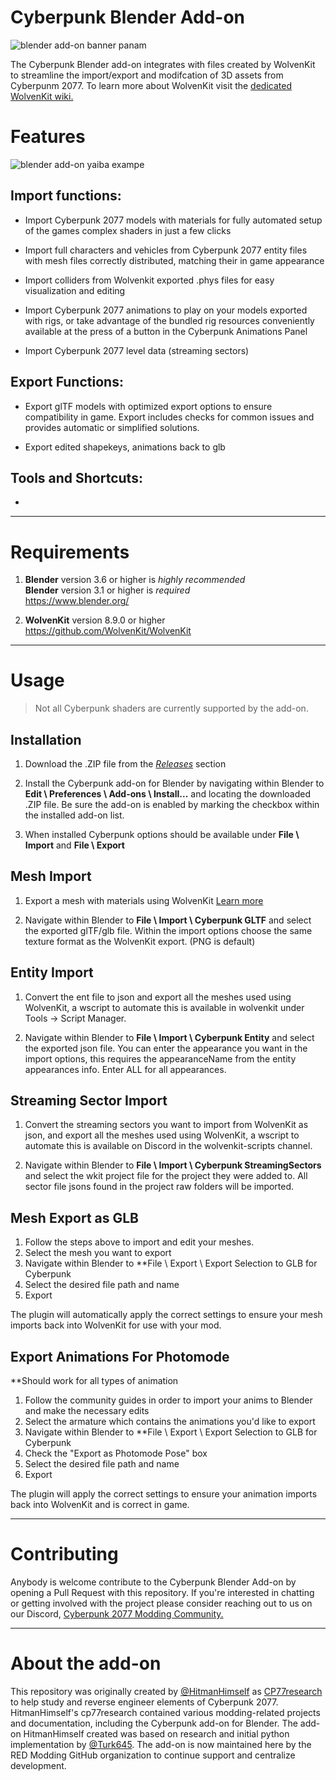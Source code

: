 # Cyberpunk Blender Add-on

![blender add-on banner panam](https://github.com/WolvenKit/Cyberpunk-Blender-add-on/assets/65016231/a0489b07-68af-4a90-b53e-1ad3ef271f4a)

The Cyberpunk Blender add-on integrates with files created by WolvenKit to streamline the import/export and modifcation of 3D assets from Cyberpunm 2077. To learn more about WolvenKit visit the [dedicated WolvenKit wiki.](https://wiki.redmodding.org/wolvenkit)

# Features

![blender add-on yaiba exampe](https://github.com/WolvenKit/Cyberpunk-Blender-add-on/assets/65016231/fffb9aab-c5f0-4f77-9a63-bdbee941708e)

## Import functions:

- Import Cyberpunk 2077 models with materials for fully automated setup of the games complex shaders in just a few clicks

- Import full characters and vehicles from Cyberpunk 2077 entity files with mesh files correctly distributed, matching their in game appearance

- Import colliders from Wolvenkit exported .phys files for easy visualization and editing

- Import Cyberpunk 2077 animations to play on your models exported with rigs, or take advantage of the bundled rig resources conveniently available at the press of a button in the Cyberpunk Animations Panel

- Import Cyberpunk 2077 level data (streaming sectors)

## Export Functions:

- Export glTF models with optimized export options to ensure compatibility in game. Export includes checks for common issues and provides automatic or simplified solutions. 

- Export edited shapekeys,  animations back to glb 

## Tools and Shortcuts:

-

---

# Requirements

1) **Blender** version 3.6 or higher is *highly recommended*
<br>**Blender** version 3.1 or higher is *required*
<br>https://www.blender.org/<br/>

2) **WolvenKit** version 8.9.0 or higher
<br>https://github.com/WolvenKit/WolvenKit<br/>

---

# Usage

> Not all Cyberpunk shaders are currently supported by the add-on.

## Installation

1) Download the .ZIP file from the [*Releases*](https://github.com/WolvenKit/Cyberpunk-Blender-add-on/releases) section

2) Install the Cyberpunk add-on for Blender by navigating within Blender to **Edit \ Preferences \ Add-ons \ Install...** and locating the downloaded .ZIP file. Be sure the add-on is enabled by marking the checkbox within the installed add-on list.

3) When installed Cyberpunk options should be available under **File \ Import** and **File \ Export**

## Mesh Import

1) Export a mesh with materials using WolvenKit [Learn more](https://wiki.redmodding.org/wolvenkit/wolvenkit-app/usage/blender-integration)

2) Navigate within Blender to **File \ Import \ Cyberpunk GLTF** and select the exported glTF/glb file. Within the import options choose the same texture format as the WolvenKit export. (PNG is default)

## Entity Import

1) Convert the ent file to json and export all the meshes used using WolvenKit, a wscript to automate this is available in wolvenkit under Tools -> Script Manager.

2) Navigate within Blender to **File \ Import \ Cyberpunk Entity** and select the exported json file. You can enter the appearance you want in the import options, this requires the appearanceName from the entity appearances info. Enter ALL for all appearances.

## Streaming Sector Import

1) Convert the streaming sectors you want to import from WolvenKit as json, and export all the meshes used using WolvenKit, a wscript to automate this is available on Discord in the wolvenkit-scripts channel.

2) Navigate within Blender to **File \ Import \ Cyberpunk StreamingSectors** and select the wkit project file for the project they were added to. All sector file jsons found in the project raw folders will be imported.

## Mesh Export as GLB

1) Follow the steps above to import and edit your meshes.
2) Select the mesh you want to export
3) Navigate within Blender to **File \ Export \ Export Selection to GLB for Cyberpunk
4) Select the desired file path and name
5) Export

The plugin will automatically apply the correct settings to ensure your mesh imports back into WolvenKit for use with your mod.

## Export Animations For Photomode
**Should work for all types of animation 

1) Follow the community guides in order to import your anims to Blender and make the necessary edits
2) Select the armature which contains the animations you'd like to export
3) Navigate within Blender to **File \ Export \ Export Selection to GLB for Cyberpunk
4) Check the "Export as Photomode Pose" box
5) Select the desired file path and name
6) Export

The plugin will apply the correct settings to ensure your animation imports back into WolvenKit and is correct in game.

---

# Contributing

Anybody is welcome contribute to the Cyberpunk Blender Add-on by opening a Pull Request with this repository. If you're interested in chatting or getting involved with the project please consider reaching out to us on our Discord, [Cyberpunk 2077 Modding Community.](https://discord.gg/Epkq79kd96)

---

# About the add-on

This repository was originally created by [@HitmanHimself](https://github.com/HitmanHimself) as [CP77research](https://github.com/HitmanHimself/cp77research)
 to help study and reverse engineer elements of Cyberpunk 2077. HitmanHimself's cp77research contained various modding-related projects and documentation, including the Cyberpunk add-on for Blender. The add-on HitmanHimself created was based on research and initial python implementation by [@Turk645](https://github.com/Turk645). The add-on is now maintained here by the RED Modding GitHub organization to continue support and centralize development.
